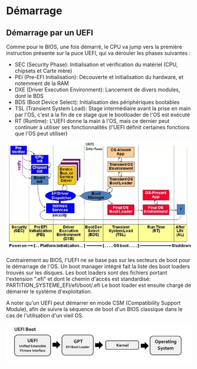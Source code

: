 # Démarrage

## Démarrage par un UEFI

Comme pour le BIOS, une fois démarré, le CPU va jump vers la première instruction présente sur la puce UEFI, qui va dérouler
les phases suivantes :

- SEC (Security Phase): Initialisation et vérification du matériel (CPU, chipsets et Carte mère)
- PEI (Pre-EFI Initialisation): Découverte et initialisation du hardware, et notemment de la RAM
- DXE (Driver Execution Environment): Lancement de divers modules, dont le BDS
- BDS (Boot Device Select): Initialisation des périphériques bootables
- TSL (Transient System Load): Stage intermédiaire avant la prise en main par l'OS, c'est à la fin de ce stage que le bootloader de l'OS est exécuté
- RT (Runtime): L'UEFI donne la main à l'OS, mais ce dernier peut continuer à utiliser ses fonctionnalités (l'UEFI définit certaines fonctions que l'OS peut utiliser)

![Image Boot UEFI](../../images/demarrage_uefi.png)

Contrairement au BIOS, l'UEFI ne se base pas sur les secteurs de boot pour le démarrage de l'OS.
Un boot manager intégré fait la liste des boot loaders trouvés sur les disques.
Les boot loaders sont des fichiers portant l'extension ".efi" et dont le chemin d'accès est standardisé:
PARTITION_SYSTEME_EFI/efi/boot/<NOM>.efi
Le boot loader est ensuite chargé de démarrer le système d'exploitation.

A noter qu'un UEFI peut démarrer en mode CSM (Compatibility Support Module), afin de suivre la séquence de boot d'un BIOS classique dans le cas de l'utilisation d'un vieil OS.

![Image boot uefi](../../images/uefi.jpg)
